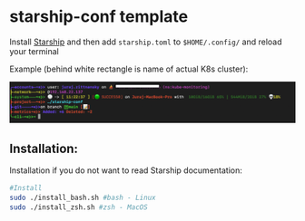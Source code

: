 # starship-conf template

Install [Starship](https://starship.rs) and then add ```starship.toml``` to ```$HOME/.config/``` and reload your terminal 

Example (behind white rectangle is name of actual K8s cluster):

![Screenshot](image.png)

## Installation:

Installation if you do not want to read Starship documentation:

```bash
#Install
sudo ./install_bash.sh #bash - Linux
sudo ./install_zsh.sh #zsh - MacOS
```
